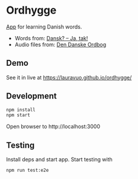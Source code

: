 # Ordhygge

[App](https://lauravuo.github.io/ordhygge/#) for learning Danish words.

- Words from: [Dansk? – Ja, tak!](https://www.finnlectura.fi/oppimateriaalit/tanska/dansk-ja-tak/)
- Audio files from: [Den Danske Ordbog](https://ordnet.dk/ddo)

## Demo

See it in live at https://lauravuo.github.io/ordhygge/

## Development

```bash
npm install
npm start
```

Open browser to http://localhost:3000

## Testing

Install deps and start app. Start testing with

```
npm run test:e2e
```
